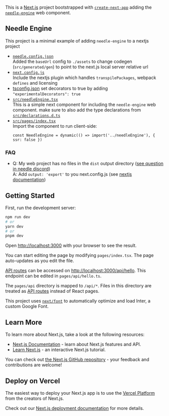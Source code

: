 This is a [Next.js](https://nextjs.org/) project bootstrapped with [`create-next-app`](https://github.com/vercel/next.js/tree/canary/packages/create-next-app) adding the [`needle-engine`](https://engine.needle.tools/docs/html.html) web component.

## Needle Engine
This project is a minimal example of adding `needle-engine` to a nextjs project

- [`needle.config.json`](./needle.config.json)  
  Added the `baseUrl` config to `./assets` to change codegen (`src/generated/gen`) to point to the next.js local server relative url
- [`next.config.js`](./next.config.js)  
  Include the nextjs plugin which handles `transpilePackages`, webpack `defines` and licensing
- [tsconfig.json](/tsconfig.json#L19) set decorators to true by adding `"experimentalDecorators": true`
- [`src/needleEngine.tsx`](src/needleEngine.tsx)  
  This is a simple next component for including the `needle-engine` web component. 
  make sure to also add the type declarations from [`src/declarations.d.ts`](./src/declarations.d.ts)  
- [`src/pages/index.tsx`](./src/pages/index.tsx)  
  Import the component to run client-side:  
  ```tsx
  const NeedleEngine = dynamic(() => import('../needleEngine'), { ssr: false })
  ```

### FAQ
- Q: My web project has no files in the `dist` output directory ([see question in needle discord](https://discord.com/channels/717429793926283276/1210179478119120896/1219409114145361930))   
  A: Add `output: 'export'` to you next.config.js (see [nextjs documentation](https://nextjs.org/docs/pages/building-your-application/deploying/static-exports#configuration))
  

## Getting Started

First, run the development server:

```bash
npm run dev
# or
yarn dev
# or
pnpm dev
```

Open [http://localhost:3000](http://localhost:3000) with your browser to see the result.

You can start editing the page by modifying `pages/index.tsx`. The page auto-updates as you edit the file.

[API routes](https://nextjs.org/docs/api-routes/introduction) can be accessed on [http://localhost:3000/api/hello](http://localhost:3000/api/hello). This endpoint can be edited in `pages/api/hello.ts`.

The `pages/api` directory is mapped to `/api/*`. Files in this directory are treated as [API routes](https://nextjs.org/docs/api-routes/introduction) instead of React pages.

This project uses [`next/font`](https://nextjs.org/docs/basic-features/font-optimization) to automatically optimize and load Inter, a custom Google Font.


## Learn More

To learn more about Next.js, take a look at the following resources:

- [Next.js Documentation](https://nextjs.org/docs) - learn about Next.js features and API.
- [Learn Next.js](https://nextjs.org/learn) - an interactive Next.js tutorial.

You can check out [the Next.js GitHub repository](https://github.com/vercel/next.js/) - your feedback and contributions are welcome!

## Deploy on Vercel

The easiest way to deploy your Next.js app is to use the [Vercel Platform](https://vercel.com/new?utm_medium=default-template&filter=next.js&utm_source=create-next-app&utm_campaign=create-next-app-readme) from the creators of Next.js.

Check out our [Next.js deployment documentation](https://nextjs.org/docs/deployment) for more details.
